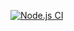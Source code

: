 [![Node.js CI](https://github.com/yangasdumo/backend-terminal-tests-with-esmodule/actions/workflows/node.js.yml/badge.svg)](https://github.com/yangasdumo/backend-terminal-tests-with-esmodule/actions/workflows/node.js.yml)
